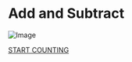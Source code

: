 
# Add and Subtract


![Image](https://i.imgur.com/XvIMy36.png)


[START COUNTING](https://comerbdavid.github.io/project-1-assessment/)
